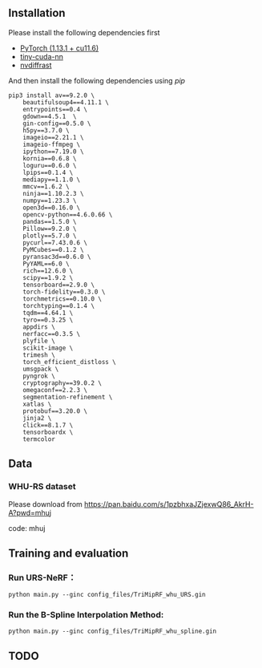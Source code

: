 ## **Installation**

Please install the following dependencies first

- [PyTorch (1.13.1 + cu11.6)](https://pytorch.org/get-started/locally/) 
- [tiny-cuda-nn](https://github.com/NVlabs/tiny-cuda-nn)
- [nvdiffrast](https://nvlabs.github.io/nvdiffrast/)

And then install the following dependencies using *pip*

```shell
pip3 install av==9.2.0 \
    beautifulsoup4==4.11.1 \
    entrypoints==0.4 \
    gdown==4.5.1  \
    gin-config==0.5.0 \
    h5py==3.7.0 \
    imageio==2.21.1 \
    imageio-ffmpeg \
    ipython==7.19.0 \
    kornia==0.6.8 \
    loguru==0.6.0 \
    lpips==0.1.4 \
    mediapy==1.1.0 \
    mmcv==1.6.2 \
    ninja==1.10.2.3 \
    numpy==1.23.3 \
    open3d==0.16.0 \
    opencv-python==4.6.0.66 \
    pandas==1.5.0 \
    Pillow==9.2.0 \
    plotly==5.7.0 \
    pycurl==7.43.0.6 \
    PyMCubes==0.1.2 \
    pyransac3d==0.6.0 \
    PyYAML==6.0 \
    rich==12.6.0 \
    scipy==1.9.2 \
    tensorboard==2.9.0 \
    torch-fidelity==0.3.0 \
    torchmetrics==0.10.0 \
    torchtyping==0.1.4 \
    tqdm==4.64.1 \
    tyro==0.3.25 \
    appdirs \
    nerfacc==0.3.5 \
    plyfile \
    scikit-image \
    trimesh \
    torch_efficient_distloss \
    umsgpack \
    pyngrok \
    cryptography==39.0.2 \
    omegaconf==2.2.3 \
    segmentation-refinement \
    xatlas \
    protobuf==3.20.0 \
	jinja2 \
    click==8.1.7 \
    tensorboardx \
    termcolor
```

## **Data**

### WHU-RS dataset

Please download from https://pan.baidu.com/s/1pzbhxaJZjexwQ86_AkrH-A?pwd=mhuj 

code: mhuj

## **Training and evaluation**

### Run URS-NeRF：

```shell
python main.py --ginc config_files/TriMipRF_whu_URS.gin
```

### **Run the B-Spline Interpolation Method**:

```shell
python main.py --ginc config_files/TriMipRF_whu_spline.gin
```

## **TODO**



## 
